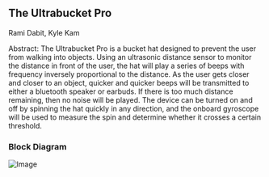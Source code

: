 ## The Ultrabucket Pro

Rami Dabit, Kyle Kam

Abstract: The Ultrabucket Pro is a bucket hat designed to prevent the user from walking into objects. Using an ultrasonic distance sensor to monitor the distance in front of the user, the hat will play a series of beeps with frequency inversely proportional to the distance. As the user gets closer and closer to an object, quicker and quicker beeps will be transmitted to either a bluetooth speaker or earbuds. If there is too much distance remaining, then no noise will be played. The device can be turned on and off by spinning the hat quickly in any direction, and the onboard gyroscope will be used to measure the spin and determine whether it crosses a certain threshold.

### Block Diagram
![Image](https://i.imgur.com/DSP5qK6.png)
